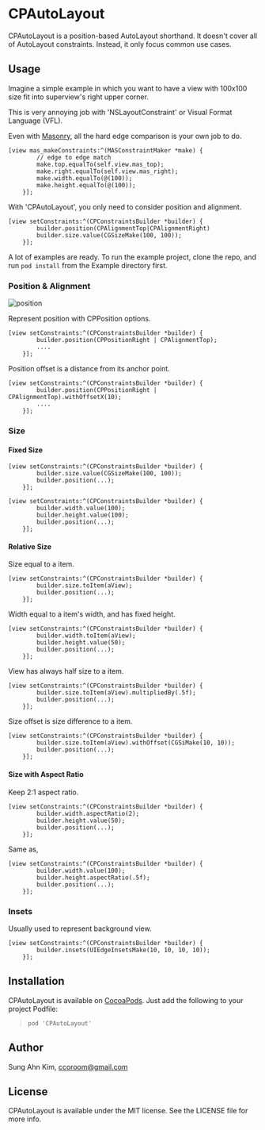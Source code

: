 # CPAutoLayout

CPAutoLayout is a position-based AutoLayout shorthand. It doesn't cover all of AutoLayout constraints. Instead, it only focus common use cases.

## Usage

Imagine a simple example in which you want to have a view with 100x100 size fit into superview's right upper corner.

This is very annoying job with 'NSLayoutConstraint' or Visual Format Language (VFL).

Even with [Masonry](https://github.com/Masonry/Masonry), all the hard edge comparison is your own job to do.

```obj-c
[view mas_makeConstraints:^(MASConstraintMaker *make) {
        // edge to edge match
        make.top.equalTo(self.view.mas_top);
        make.right.equalTo(self.view.mas_right);
        make.width.equalTo(@(100));
        make.height.equalTo(@(100));
    }];
```

With 'CPAutoLayout', you only need to consider position and alignment.

```obj-c
[view setConstraints:^(CPConstraintsBuilder *builder) {
        builder.position(CPAlignmentTop|CPAlignmentRight)
        builder.size.value(CGSizeMake(100, 100));
    }];
```

A lot of examples are ready. To run the example project, clone the repo, and run `pod install` from the Example directory first.

### Position & Alignment

![position](https://github.com/sakim/CPAutoLayout/blob/master/images/cpautolayout.jpg?raw=true)

Represent position with CPPosition options.

```obj-c
[view setConstraints:^(CPConstraintsBuilder *builder) {
        builder.position(CPPositionRight | CPAlignmentTop);
        ....
    }];
```

Position offset is a distance from its anchor point.

```obj-c
[view setConstraints:^(CPConstraintsBuilder *builder) {
        builder.position(CPPositionRight | CPAlignmentTop).withOffsetX(10);
        ....
    }];
```

### Size

#### Fixed Size

```obj-c
[view setConstraints:^(CPConstraintsBuilder *builder) {
        builder.size.value(CGSizeMake(100, 100));
        builder.position(...);
    }];
```

```obj-c
[view setConstraints:^(CPConstraintsBuilder *builder) {
        builder.width.value(100);
        builder.height.value(100);
        builder.position(...);
    }];
```
#### Relative Size

Size equal to a item.

```obj-c
[view setConstraints:^(CPConstraintsBuilder *builder) {
        builder.size.toItem(aView);
        builder.position(...);
    }];
```

Width equal to a item's width, and has fixed height.

```obj-c
[view setConstraints:^(CPConstraintsBuilder *builder) {
        builder.width.toItem(aView);
        builder.height.value(50);
        builder.position(...);
    }];
```

View has always half size to a item.

```obj-c
[view setConstraints:^(CPConstraintsBuilder *builder) {
        builder.size.toItem(aView).multipliedBy(.5f);
        builder.position(...);
    }];
```

Size offset is size difference to a item.

```obj-c
[view setConstraints:^(CPConstraintsBuilder *builder) {
        builder.size.toItem(aView).withOffset(CGSiMake(10, 10));
        builder.position(...);
    }];
```
#### Size with Aspect Ratio

Keep 2:1 aspect ratio.

```obj-c
[view setConstraints:^(CPConstraintsBuilder *builder) {
        builder.width.aspectRatio(2);
        builder.height.value(50);
        builder.position(...);
    }];
```

Same as,

```obj-c
[view setConstraints:^(CPConstraintsBuilder *builder) {
        builder.width.value(100);
        builder.height.aspectRatio(.5f);
        builder.position(...);
    }];
```
### Insets

Usually used to represent background view.

```obj-c
[view setConstraints:^(CPConstraintsBuilder *builder) {
        builder.insets(UIEdgeInsetsMake(10, 10, 10, 10));
    }];
```


## Installation

CPAutoLayout is available on [CocoaPods](http://cocoapods.org/). Just add the following to your project Podfile:

>`pod 'CPAutoLayout'`

## Author

Sung Ahn Kim, ccoroom@gmail.com

## License

CPAutoLayout is available under the MIT license. See the LICENSE file for more info.

